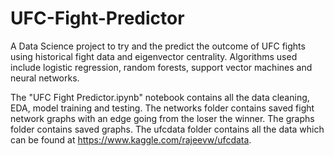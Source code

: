 # UFC-Fight-Predictor
A Data Science project to try and the predict the outcome of UFC fights using historical fight data and eigenvector centrality. Algorithms used include logistic regression, random forests, support vector machines and neural networks.    

The "UFC Fight Predictor.ipynb" notebook contains all the data cleaning, EDA, model training and testing. The networks folder contains saved fight network graphs with an edge going from the loser the winner. The graphs folder contains saved graphs. The ufcdata folder contains all the data which can be found at https://www.kaggle.com/rajeevw/ufcdata.
